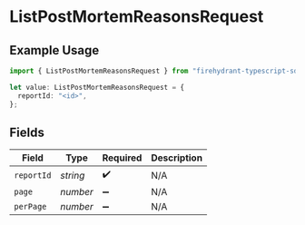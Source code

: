 # ListPostMortemReasonsRequest

## Example Usage

```typescript
import { ListPostMortemReasonsRequest } from "firehydrant-typescript-sdk/models/operations";

let value: ListPostMortemReasonsRequest = {
  reportId: "<id>",
};
```

## Fields

| Field              | Type               | Required           | Description        |
| ------------------ | ------------------ | ------------------ | ------------------ |
| `reportId`         | *string*           | :heavy_check_mark: | N/A                |
| `page`             | *number*           | :heavy_minus_sign: | N/A                |
| `perPage`          | *number*           | :heavy_minus_sign: | N/A                |